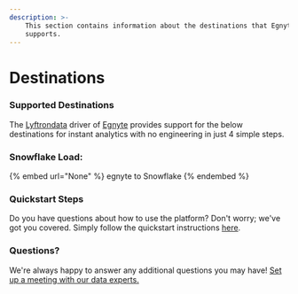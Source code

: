 ```yaml
---
description: >-
    This section contains information about the destinations that Egnyte
    supports.
---
```


# Destinations

### Supported Destinations

The [Lyftrondata](https://www.lyftrondata.com/) driver of [Egnyte](None) provides support for the below destinations for instant analytics with no engineering in just 4 simple steps.

### Snowflake Load:

{% embed url="None" %}
egnyte to Snowflake
{% endembed %}

### Quickstart Steps

Do you have questions about how to use the platform? Don't worry; we've got you covered. Simply follow the quickstart instructions [here](README.md).

### Questions? <a href="#questions" id="questions"></a>

We're always happy to answer any additional questions you may have! [Set up a meeting with our data experts.](https://www.lyftrondata.com/book-a-meeting/)

